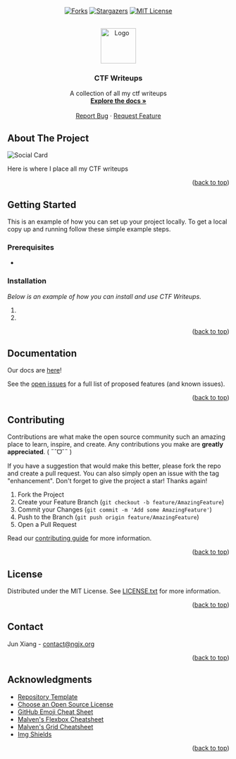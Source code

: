 <!-- Allow HTML -->
<!-- markdownlint-disable MD033 -->

<!-- Allow HTML top-level heading -->
<!-- markdownlint-disable MD041 -->

<a name="readme-top"></a>

<!-- PROJECT SHIELDS -->
<div align="center">

<a href="[forks-url]">[![Forks][forks-shield]][forks-url]</a>
<a href="[stars-url]">[![Stargazers][stars-shield]][stars-url]</a>
<a href="[license-url]">[![MIT License][license-shield]][license-url]</a>

</div>

<!-- PROJECT LOGO -->
<br />
<div align="center">
  <a href="https://github.com/ctf-writeups">
    <img src="images/logo.png" alt="Logo" width="80" height="80">
  </a>

  <h3 align="center">CTF Writeups</h3>

  <p align="center">
    A collection of all my ctf writeups
    <br />
    <a href=""><strong>Explore the docs »</strong></a>
    <br />
    <br />
    <a href="https://github.com/ctf-writeups/issues">Report Bug</a>
    ·
    <a href="https://github.com/ctf-writeups/issues">Request Feature</a>
  </p>
</div>

<!-- ABOUT THE PROJECT -->

## About The Project

![Social Card](images/socialcard.png)

Here is where I place all my CTF writeups

<p align="right">(<a href="#readme-top">back to top</a>)</p>

<!-- GETTING STARTED -->

## Getting Started

This is an example of how you can set up your project locally.
To get a local copy up and running follow these simple example steps.

### Prerequisites

-

### Installation

_Below is an example of how you can install and use CTF Writeups._

1.
2.

<p align="right">(<a href="#readme-top">back to top</a>)</p>

<!-- DOCS -->

## Documentation

Our docs are [here]()!

See the [open issues](https://github.com/ctf-writeups/issues)
for a full list of proposed features (and known issues).

<p align="right">(<a href="#readme-top">back to top</a>)</p>

<!-- CONTRIBUTING -->

## Contributing

Contributions are what make the open source community
such an amazing place to learn, inspire, and create.
Any contributions you make are **greatly appreciated**. ( ˶ˆᗜˆ˵ )

If you have a suggestion that would make this better,
please fork the repo and create a pull request.
You can also simply open an issue with the tag "enhancement".
Don't forget to give the project a star! Thanks again!

1. Fork the Project
2. Create your Feature Branch (`git checkout -b feature/AmazingFeature`)
3. Commit your Changes (`git commit -m 'Add some AmazingFeature'`)
4. Push to the Branch (`git push origin feature/AmazingFeature`)
5. Open a Pull Request

Read our [contributing guide](./CONTRIBUTING.md) for more information.

<p align="right">(<a href="#readme-top">back to top</a>)</p>

<!-- LICENSE -->

## License

Distributed under the MIT License. See [LICENSE.txt](./LICENSE.txt) for more information.

<p align="right">(<a href="#readme-top">back to top</a>)</p>

<!-- CONTACT -->

## Contact

Jun Xiang - [contact@ngjx.org](mailto:contact@ngjx.org)

<p align="right">(<a href="#readme-top">back to top</a>)</p>

<!-- ACKNOWLEDGMENTS -->

## Acknowledgments

- [Repository Template](https://github.com/caffeine-addictt/template)
- [Choose an Open Source License](https://choosealicense.com)
- [GitHub Emoji Cheat Sheet](https://www.webpagefx.com/tools/emoji-cheat-sheet)
- [Malven's Flexbox Cheatsheet](https://flexbox.malven.co/)
- [Malven's Grid Cheatsheet](https://grid.malven.co/)
- [Img Shields](https://shields.io)

<p align="right">(<a href="#readme-top">back to top</a>)</p>

<!-- MARKDOWN LINKS & IMAGES -->
<!-- https://www.markdownguide.org/basic-syntax/#reference-style-links -->

[forks-shield]: https://img.shields.io/github/forks/ctf-writeups.svg?style=for-the-badge
[forks-url]: https://github.com/ctf-writeups/network/members
[stars-shield]: https://img.shields.io/github/stars/ctf-writeups.svg?style=for-the-badge&color=yellow
[stars-url]: https://github.com/ctf-writeups/stargazers
[license-shield]: https://img.shields.io/github/license/ctf-writeups.svg?style=for-the-badge
[license-url]: https://github.com/ctf-writeups/blob/master/LICENSE.txt
